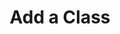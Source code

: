 ---
title: Add a Class
excerpt: Add a new class to the taxonomy of classes, including name and description.
api:
  file: openapi-(2).json
  operationId: post_add_class
hidden: false
---